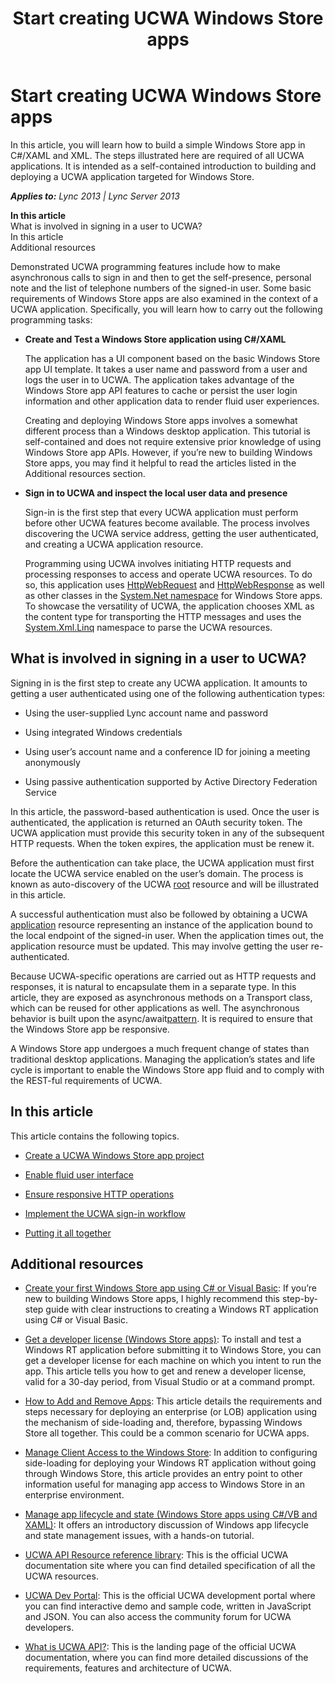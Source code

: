 ﻿---
title: Start creating UCWA Windows Store apps
TOCTitle: Start creating UCWA Windows Store apps
ms:assetid: ae341e4b-e90e-4efe-87d4-5d2f797cba18
ms:mtpsurl: https://msdn.microsoft.com/en-us/library/Dn551187(v=office.15)
ms:contentKeyID: 60829953
ms.date: 07/25/2014
mtps_version: v=office.15
---

# Start creating UCWA Windows Store apps

In this article, you will learn how to build a simple Windows Store app in C\#/XAML and XML. The steps illustrated here are required of all UCWA applications. It is intended as a self-contained introduction to building and deploying a UCWA application targeted for Windows Store.


_**Applies to:** Lync 2013 | Lync Server 2013_

**In this article**  
What is involved in signing in a user to UCWA?  
In this article  
Additional resources  

Demonstrated UCWA programming features include how to make asynchronous calls to sign in and then to get the self-presence, personal note and the list of telephone numbers of the signed-in user. Some basic requirements of Windows Store apps are also examined in the context of a UCWA application. Specifically, you will learn how to carry out the following programming tasks:

  - **Create and Test a Windows Store application using C\#/XAML**
    
    The application has a UI component based on the basic Windows Store app UI template. It takes a user name and password from a user and logs the user in to UCWA. The application takes advantage of the Windows Store app API features to cache or persist the user login information and other application data to render fluid user experiences.
    
    Creating and deploying Windows Store apps involves a somewhat different process than a Windows desktop application. This tutorial is self-contained and does not require extensive prior knowledge of using Windows Store app APIs. However, if you’re new to building Windows Store apps, you may find it helpful to read the articles listed in the Additional resources section.

  - **Sign in to UCWA and inspect the local user data and presence**
    
    Sign-in is the first step that every UCWA application must perform before other UCWA features become available. The process involves discovering the UCWA service address, getting the user authenticated, and creating a UCWA application resource.
    
    Programming using UCWA involves initiating HTTP requests and processing responses to access and operate UCWA resources. To do so, this application uses [HttpWebRequest](http://msdn.microsoft.com/en-us/library/system.net.httpwebrequest\(v=vs.110\).aspx) and [HttpWebResponse](http://msdn.microsoft.com/en-us/library/system.net.httpwebresponse\(v=vs.110\).aspx) as well as other classes in the [System.Net namespace](http://msdn.microsoft.com/en-us/library/system.net\(v=vs.110\).aspx) for Windows Store apps. To showcase the versatility of UCWA, the application chooses XML as the content type for transporting the HTTP messages and uses the [System.Xml.Linq](http://msdn.microsoft.com/en-us/library/system.xml.linq\(v=vs.110\).aspx) namespace to parse the UCWA resources.

## What is involved in signing in a user to UCWA?

Signing in is the first step to create any UCWA application. It amounts to getting a user authenticated using one of the following authentication types:

  - Using the user-supplied Lync account name and password

  - Using integrated Windows credentials

  - Using user’s account name and a conference ID for joining a meeting anonymously

  - Using passive authentication supported by Active Directory Federation Service

In this article, the password-based authentication is used. Once the user is authenticated, the application is returned an OAuth security token. The UCWA application must provide this security token in any of the subsequent HTTP requests. When the token expires, the application must be renew it.

Before the authentication can take place, the UCWA application must first locate the UCWA service enabled on the user’s domain. The process is known as auto-discovery of the UCWA [root](http://ucwa.lync.com/documentation/gettingstarted-rooturl) resource and will be illustrated in this article.

A successful authentication must also be followed by obtaining a UCWA [application](http://ucwa.lync.com/documentation/resources-application) resource representing an instance of the application bound to the local endpoint of the signed-in user. When the application times out, the application resource must be updated. This may involve getting the user re-authenticated.

Because UCWA-specific operations are carried out as HTTP requests and responses, it is natural to encapsulate them in a separate type. In this article, they are exposed as asynchronous methods on a Transport class, which can be reused for other applications as well. The asynchronous behavior is built upon the async/await[pattern](http://msdn.microsoft.com/en-us/library/vstudio/hh191443.aspx). It is required to ensure that the Windows Store app be responsive.

A Windows Store app undergoes a much frequent change of states than traditional desktop applications. Managing the application’s states and life cycle is important to enable the Windows Store app fluid and to comply with the REST-ful requirements of UCWA.

## In this article

This article contains the following topics.

  - [Create a UCWA Windows Store app project](create-a-ucwa-windows-store-app-project.md)

  - [Enable fluid user interface](enable-fluid-user-interface.md)

  - [Ensure responsive HTTP operations](ensure-responsive-http-operations.md)

  - [Implement the UCWA sign-in workflow](implement-the-ucwa-sign-in-workflow.md)

  - [Putting it all together](putting-it-all-together.md)

## Additional resources

  - [Create your first Windows Store app using C\# or Visual Basic](http://msdn.microsoft.com/en-us/library/windows/apps/hh974581.aspx): If you’re new to building Windows Store apps, I highly recommend this step-by-step guide with clear instructions to creating a Windows RT application using C\# or Visual Basic.

  - [Get a developer license (Windows Store apps)](http://msdn.microsoft.com/en-us/library/windows/apps/hh974578.aspx): To install and test a Windows RT application before submitting it to Windows Store, you can get a developer license for each machine on which you intent to run the app. This article tells you how to get and renew a developer license, valid for a 30-day period, from Visual Studio or at a command prompt.

  - [How to Add and Remove Apps](http://technet.microsoft.com/en-us/library/hh852635.aspx): This article details the requirements and steps necessary for deploying an enterprise (or LOB) application using the mechanism of side-loading and, therefore, bypassing Windows Store all together. This could be a common scenario for UCWA apps.

  - [Manage Client Access to the Windows Store](http://technet.microsoft.com/en-us/library/hh832040.aspx): In addition to configuring side-loading for deploying your Windows RT application without going through Windows Store, this article provides an entry point to other information useful for managing app access to Windows Store in an enterprise environment.

  - [Manage app lifecycle and state (Windows Store apps using C\#/VB and XAML)](http://msdn.microsoft.com/en-us/library/windows/apps/hh986968.aspx): It offers an introductory discussion of Windows app lifecycle and state management issues, with a hands-on tutorial.

  - [UCWA API Resource reference library](http://ucwa.lync.com/documentation/api-reference): This is the official UCWA documentation site where you can find detailed specification of all the UCWA resources.

  - [UCWA Dev Portal](http://ucwa.lync.com/): This is the official UCWA development portal where you can find interactive demo and sample code, written in JavaScript and JSON. You can also access the community forum for UCWA developers.

  - [What is UCWA API?](http://ucwa.lync.com/documentation/what-is-lync-ucwa-api): This is the landing page of the official UCWA documentation, where you can find more detailed discussions of the requirements, features and architecture of UCWA.

